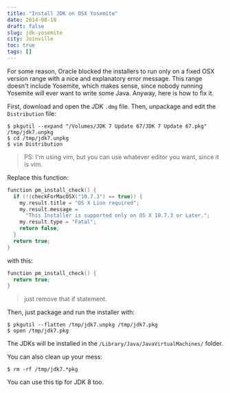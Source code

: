 ```yaml
---
title: "Install JDK on OSX Yosemite"
date: 2014-08-18
draft: false
slug: jdk-yosemite
city: Joinville
toc: true
tags: []
---
```


For some reason, Oracle blocked the installers to run only on a fixed OSX version range with a nice and explanatory error message. This range doesn't include Yosemite, which makes sense, since nobody running Yosemite will ever want to write some Java. Anyway, here is how to fix it.

First, download and open the JDK `.dmg` file. Then, unpackage and edit the `Distribution` file:

```
$ pkgutil --expand "/Volumes/JDK 7 Update 67/JDK 7 Update 67.pkg" /tmp/jdk7.unpkg
$ cd /tmp/jdk7.unpkg
$ vim Distribution
```

> PS: I'm using vim, but you can use whatever editor you want, since it is vim.

Replace this function:

```c
function pm_install_check() {
  if (!(checkForMacOSX("10.7.3") == true)) {
    my.result.title = "OS X Lion required";
    my.result.message =
      "This Installer is supported only on OS X 10.7.3 or Later.";
    my.result.type = "Fatal";
    return false;
  }
  return true;
}
```

with this:

```c
function pm_install_check() {
  return true;
}
```

> just remove that if statement.

Then, just package and run the installer with:

```
$ pkgutil --flatten /tmp/jdk7.unpkg /tmp/jdk7.pkg
$ open /tmp/jdk7.pkg
```

The JDKs will be installed in the `/Library/Java/JavaVirtualMachines/` folder.

You can also clean up your mess:

```
$ rm -rf /tmp/jdk7.*pkg
```

You can use this tip for JDK 8 too.
